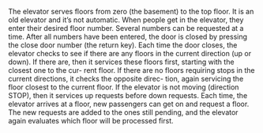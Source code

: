  The elevator serves floors from zero (the basement) to the top floor. 
 It is an old elevator and it’s not automatic. When people get in the elevator, they enter their desired floor number.
 Several numbers can be requested at a time. After all numbers have been entered, the door is closed by pressing the close door number (the return key).
Each time the door closes, the elevator checks to see if there are any floors in the current direction (up or down).
If there are, then it services these floors first, starting with the closest one to the cur- rent floor.
If there are no floors requiring stops in the current directions, it checks the opposite direc- tion, again servicing the floor closest to the current floor. 
If the elevator is not moving (direction STOP), then it services up requests before down requests.
Each time, the elevator arrives at a floor, new passengers can get on and request a floor. 
The new requests are added to the ones still pending, and the elevator again evaluates which floor will be processed first.

